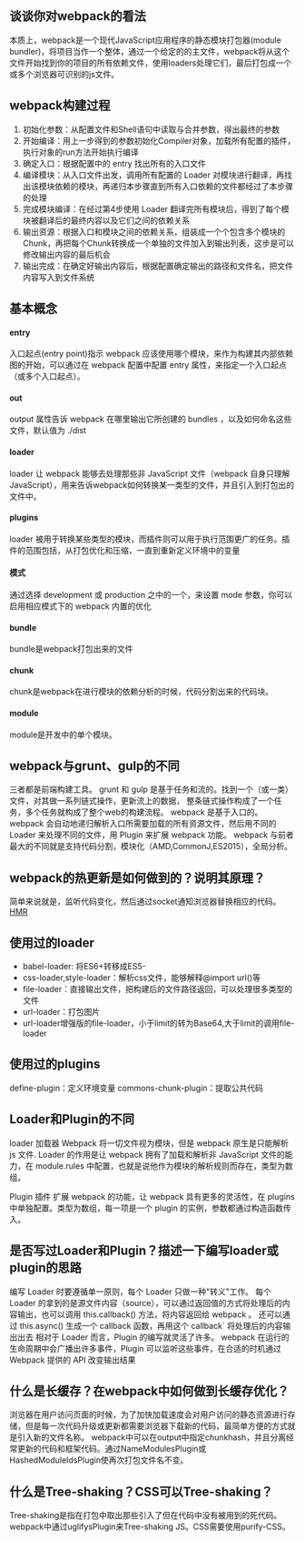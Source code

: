 ## 谈谈你对webpack的看法
本质上，webpack是一个现代JavaScript应用程序的静态模块打包器(module bundler)，将项目当作一个整体，通过一个给定的的主文件，webpack将从这个文件开始找到你的项目的所有依赖文件，使用loaders处理它们，最后打包成一个或多个浏览器可识别的js文件。

## webpack构建过程

1. 初始化参数：从配置文件和Shell语句中读取与合并参数，得出最终的参数
2. 开始编译：用上一步得到的参数初始化Compiler对象，加载所有配置的插件，执行对象的run方法开始执行编译
3. 确定入口：根据配置中的 entry 找出所有的入口文件
4. 编译模块：从入口文件出发，调用所有配置的 Loader 对模块进行翻译，再找出该模块依赖的模块，再递归本步骤直到所有入口依赖的文件都经过了本步骤的处理
5. 完成模块编译：在经过第4步使用 Loader 翻译完所有模块后，得到了每个模块被翻译后的最终内容以及它们之间的依赖关系
6. 输出资源：根据入口和模块之间的依赖关系，组装成一个个包含多个模块的 Chunk，再把每个Chunk转换成一个单独的文件加入到输出列表，这步是可以修改输出内容的最后机会
8. 输出完成：在确定好输出内容后，根据配置确定输出的路径和文件名，把文件内容写入到文件系统

## 基本概念
#### entry
入口起点(entry point)指示 webpack 应该使用哪个模块，来作为构建其内部依赖图的开始，可以通过在 webpack 配置中配置 entry 属性，来指定一个入口起点（或多个入口起点）。

#### out
output 属性告诉 webpack 在哪里输出它所创建的 bundles ，以及如何命名这些文件，默认值为 ./dist

#### loader
loader 让 webpack 能够去处理那些非 JavaScript 文件（webpack 自身只理解 JavaScript），用来告诉webpack如何转换某一类型的文件，并且引入到打包出的文件中。

#### plugins
loader 被用于转换某些类型的模块，而插件则可以用于执行范围更广的任务。插件的范围包括，从打包优化和压缩，一直到重新定义环境中的变量

#### 模式
通过选择 development 或 production 之中的一个，来设置 mode 参数，你可以启用相应模式下的 webpack 内置的优化

#### bundle
bundle是webpack打包出来的文件

#### chunk
chunk是webpack在进行模块的依赖分析的时候，代码分割出来的代码块。

#### module
module是开发中的单个模块。

## webpack与grunt、gulp的不同
三者都是前端构建工具。
grunt 和 gulp 是基于任务和流的。找到一个（或一类）文件，对其做一系列链式操作，更新流上的数据， 整条链式操作构成了一个任务，多个任务就构成了整个web的构建流程。
webpack 是基于入口的。webpack 会自动地递归解析入口所需要加载的所有资源文件，然后用不同的 Loader 来处理不同的文件，用 Plugin 来扩展 webpack 功能。
webpack 与前者最大的不同就是支持代码分割，模块化（AMD,CommonJ,ES2015），全局分析。

## webpack的热更新是如何做到的？说明其原理？
  简单来说就是，监听代码变化，然后通过socket通知浏览器替换相应的代码。
  [HMR](https://github.com/Jocs/jocs.github.io/issues/15)


## 使用过的loader
* babel-loader: 将ES6+转移成ES5-
* css-loader,style-loader：解析css文件，能够解释@import url()等
* file-loader：直接输出文件，把构建后的文件路径返回，可以处理很多类型的文件
* url-loader：打包图片
* url-loader增强版的file-loader，小于limit的转为Base64,大于limit的调用file-loader

## 使用过的plugins

define-plugin：定义环境变量
commons-chunk-plugin：提取公共代码

## Loader和Plugin的不同
loader 加载器
Webpack 将一切文件视为模块，但是 webpack 原生是只能解析 js 文件. Loader 的作用是让 webpack 拥有了加载和解析非 JavaScript 文件的能力，在 module.rules 中配置，也就是说他作为模块的解析规则而存在，类型为数组。

Plugin 插件
扩展 webpack 的功能，让 webpack 具有更多的灵活性，在 plugins 中单独配置。类型为数组，每一项是一个 plugin 的实例，参数都通过构造函数传入。

## 是否写过Loader和Plugin？描述一下编写loader或plugin的思路
编写 Loader 时要遵循单一原则，每个 Loader 只做一种"转义"工作。 每个 Loader 的拿到的是源文件内容（source），可以通过返回值的方式将处理后的内容输出，也可以调用 this.callback() 方法，将内容返回给 webpack 。 还可以通过 this.async() 生成一个 callback 函数，再用这个 callback` 将处理后的内容输出出去
相对于 Loader 而言，Plugin 的编写就灵活了许多。 webpack 在运行的生命周期中会广播出许多事件，Plugin 可以监听这些事件，在合适的时机通过 Webpack 提供的 API 改变输出结果

## 什么是长缓存？在webpack中如何做到长缓存优化？

浏览器在用户访问页面的时候，为了加快加载速度会对用户访问的静态资源进行存储，但是每一次代码升级或更新都需要浏览器下载新的代码，最简单方便的方式就是引入新的文件名称。
webpack中可以在output中指定chunkhash，并且分离经常更新的代码和框架代码。通过NameModulesPlugin或HashedModuleIdsPlugin使再次打包文件名不变。

## 什么是Tree-shaking？CSS可以Tree-shaking？
Tree-shaking是指在打包中取出那些引入了但在代码中没有被用到的死代码。webpack中通过uglifysPlugin来Tree-shaking JS。CSS需要使用purify-CSS。
